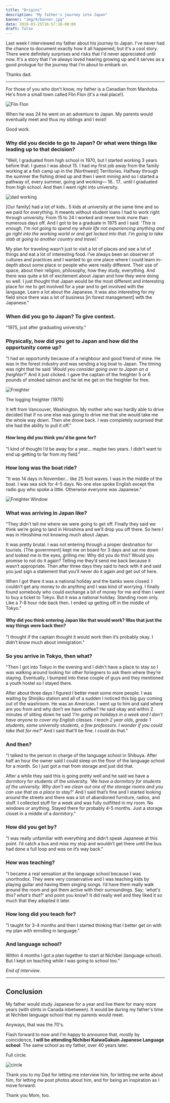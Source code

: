 ```yaml
---
title: "Origins"
description: "My father's journey into Japan"
banner: "img/4/banner.jpg"
date: 2019-03-25T16:57:10-08:00
draft: false
---
```


<style>
  h1,h2,h3,h4 {
    margin-top: 1.5em;
  }
</style>




Last week I interviewed my father about his journey to Japan. I've never had the chance to document exactly how it all happened, but it's a cool story. There were definitely surprises and risks that I'd never appreciated until now. It's a story that I've always loved hearing growing up and it serves as a good prologue for the journey that I'm about to embark on.

Thanks dad.

---

For those of you who don't know, my father is a Canadian from Manitoba. He's from a small town called Flin Flon (it's a real place!). 

![Flin Flon](/img/4/flin_flon.png)

When he was 24 he went on an adventure to Japan.  My parents would eventually meet and thus my siblings and I exist! 

Good work. 

### Why did you decide to go to Japan? Or what were things like leading up to that decision?

"Well, I graduated from high school in 1970, but I started working 3 years before that. I guess I was about 15. I had my first job away from the family working at a fish camp up in the [Northwest] Territories. Halfway through the summer the fishing dried up and then I went mining and so I started a pathway of, every summer, going and working—  16.. 17.. until I graduated from high school. And then I went right into university. 

![dad working](/img/4/1971-07-05.jpg)

[Our family] had a lot of kids.. 5 kids at university at the same time and so we paid for everything. It meants without student loans I had to work right through university. From 15 to 24 I worked and never took more than numerous days off. And I got to be a graduate in 1975 and I said: _'This is enough, I’m not going to spend my whole life not experiencing anything and go right into the working world or and get locked into that. I’m going to take stab at going to another country and travel.'_ 

My plan for traveling wasn’t just to visit a lot of places and see a lot of things and eat a lot of interesting food. I’ve always been an observer of cultures and practices and I wanted to go one place where I could learn in-depth about some place or people who were really different.  Their use of space, about their religion, philosophy, how they study, everything. And there was quite a bit of excitement about Japan and how they were doing so well. I just thought that Japan would be the most different and interesting place for me to get involved for a year and to get involved with the language. Learn a lot about the Japanese. It was also interesting for my field since there was a lot of business [in forest management] with the Japanese." 

### When did you go to Japan? To give context.

"1975, just after graduating university."

### Physically, how did you get to Japan and how did the opportunity come up?

 "I had an opportunity because of a neighbour and good friend of mine. He was in the forest industry and was sending a log boat to Japan. The timing was right that he said  _'Would you consider going over to Japan on a freighter?'_ And it just clicked. I gave the captain of the freighter  5 or 6 pounds of smoked salmon and he let me get on the freighter for free.

![Freighter](/img/4/1975-10-BW.jpg)

<div class="image-descrip">
The logging freighter (1975) 
</div>


It left from Vancouver, Washington. My mother who was hardly able to drive decided that if no one else was going to drive me that she would take me the whole way down. Then she drove back. I was completely surprised that she had the ability to pull it off."

#### How long did you think you'd be gone for?

"I kind of thought I’d be away for a year... maybe two years. I didn’t want to end up getting to far from my field."

### How long was the boat ride?

"It was 14 days in November... like 25 foot waves. I was in the middle of the boat. I was sea sick for 4-5 days.  No one else spoke English except the radio guy who spoke a little. Otherwise everyone was Japanese."

![Freighter Window](/img/4/1975-14.jpg)

### What was arriving in Japan like?

"They didn’t tell me where we were going to get off. Finally they said we think we’re going to land in Hiroshima and we’ll drop you off there. So here I was in Hiroshima not knowing much about Japan.

It was pretty brutal. I was not entering through a proper destination for tourists. [The government] kept me on board for 3 days and sat me down and looked me in the eyes,  grilling me: Why did you do this?  Would you promise to not do it again? Telling me they’d send me back because it wasn’t appropriate. Then after three days they said to heck with it and said you just sign a statement that you’ll never do it again and get out of here. 

When I got there it was a national holiday and the banks were closed.  I couldn’t get any money to do anything and I was kind of worrying. I finally found somebody who could exchange a bit of money for me and then I went to buy a ticket to Tokyo. But it was a national holiday. Standing room only. Like a 7-8 hour ride back then. I ended up getting off in the middle of Tokyo."

#### Why did you think entering Japan like that would work? Was that just the way things were back then?

"I thought if the captain thought it would work then it’s probably okay. I didn’t know much about immigration."

### So you arrive in Tokyo, then what?

"Then I got into Tokyo in the evening and I didn’t have a place to stay so I was walking around looking for other foriegners to ask them where they’re staying. Eventually, I bumped into these couple of guys and they mentioned a youth hostel so I stayed there. 

After about three days I figured I better meet some more people. I was waiting by Shinjiku station and all of a sudden I noticed this big guy coming out of the washroom. He was an American. I went up to him and said where are you from and why don’t we have coffee? He said okay and within 2 minutes of sitting down he said _'I’m going on holidays in a week and I don’t have anyone to cover my English classes. I teach 2 year olds, grade 1 students, some university students, a few professors. I wonder if you could take that for me?'_ And I said that’ll be fine. I could do that."

### And then?

"I talked to the person in charge of the language school in Shibuya. After half an hour the owner said I could sleep on the floor of the language school for a month. So I just got a mat from storage and just did that. 

After a while they said this is going pretty well and he said we have a dormitory for students of the university. _'We have a dormitory for students of the university. Why don’t we clean out one of the storage rooms and you can use that as a place to stay?'_ And I said that’s fine and I started looking around the streets and there was a lot of abandoned furniture, radios, and stuff. I collected stuff for a week and was fully outfitted in my room. No windows or anything. Stayed there for probably 4-5 months. Just a storage closet in a middle of a dormitory."

### How did you get by?

"I was really unfamiliar with everything and didn’t speak Japanese at this point. I’d catch a bus and miss my stop and wouldn’t get there until the bus had done a full loop and was on it’s way back."

### How was teaching?

"I became a real sensation at the language school because I was unorthodox. They were very conservative and I was teaching kids by playing guitar and having them singing songs. I’d have them really walk around the room and got them active with their surroundings. Say; _'what's this? what's that?_' and point you know? It did really well and they liked it so much that they adopted it later.

### How long did you teach for?

"I taught for 3-4 months and then I started thinking that I better get on with my plan with enrolling in language."

### And language school?

 Within 4 months I got a plan together to start at Nichibei (language school). But I kept on teaching while I was going to school too."

_End of interview_.

---

## Conclusion

My father would study Japanese for a year and live there for many more years (with stints in Canada inbetween). It would be during my father's time at Nichibei language school that my parents would meet.

Anyways, that was the 70's. 

Flash forward to now and I'm happy to announce that, mostly by coincidence, **I will be attending Nichibei KaiwaGakuin Japanese Language school**. The same school as my father, over 40 years later.

Full circle.

![circle](/img/4/circle.png)

Thank you to my Dad for letting me interview him, for letting me write about him, for letting me post photos about him, and for being an inspiration as I move forward. 

Thank you Mom, too. 

